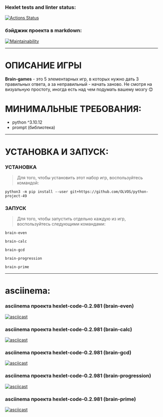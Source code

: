 ### Hexlet tests and linter status:
[![Actions Status](https://github.com/OLVOS/python-project-49/actions/workflows/hexlet-check.yml/badge.svg)](https://github.com/OLVOS/python-project-49/actions)

### бэйджик проекта в markdown:
[![Maintainability](https://api.codeclimate.com/v1/badges/5feb2538fa6db2eab02c/maintainability)](https://codeclimate.com/github/OLVOS/python-project-49/maintainability)
___

# ОПИСАНИЕ ИГРЫ
**Brain-games** - это 5 элементарных игр, в которых нужно дать 3 правильных ответа, а за неправильный - начать заново. Не смотря на визуальную простоту, иногда есть над чем подумать вашему мозгу :blush:

# МИНИМАЛЬНЫЕ ТРЕБОВАНИЯ:
- python ^3.10.12
- prompt (библиотека)
___

# УСТАНОВКА И ЗАПУСК:
### УСТАНОВКА
> Для того, чтобы установить этот набор игр, воспользуйтесь командой:
```
python3 -m pip install --user git+https://github.com/OLVOS/python-project-49
```

### ЗАПУСК
> Для того, чтобы запустить отдельно каждую из игр, воспользуйтесь следующими командами:
```
brain-even
```
```
brain-calc
```
```
brain-gcd
```
```
brain-progression
```
```
brain-prime
```
___

# asciinema:
### asciinema проекта hexlet-code-0.2.981 (brain-even)
[![asciicast](https://asciinema.org/a/QSe1bl80MHzO0TVVpP1Mhbubs.svg)](https://asciinema.org/a/QSe1bl80MHzO0TVVpP1Mhbubs)
### asciinema проекта hexlet-code-0.2.981 (brain-calc)
[![asciicast](https://asciinema.org/a/ab4T2UH865mRnXof4ct6tOjXe.svg)](https://asciinema.org/a/ab4T2UH865mRnXof4ct6tOjXe)
### asciinema проекта hexlet-code-0.2.981 (brain-gcd)
[![asciicast](https://asciinema.org/a/vUOC2yTjRnf3DGR5rZI5QmGh1.svg)](https://asciinema.org/a/vUOC2yTjRnf3DGR5rZI5QmGh1)
### asciinema проекта hexlet-code-0.2.981 (brain-progression)
[![asciicast](https://asciinema.org/a/TC16rAYv6RISokZITFp6S9qkm.svg)](https://asciinema.org/a/TC16rAYv6RISokZITFp6S9qkm)
### asciinema проекта hexlet-code-0.2.981 (brain-prime)
[![asciicast](https://asciinema.org/a/9rM5tbPF5zcyNbJObIioerDIR.svg)](https://asciinema.org/a/9rM5tbPF5zcyNbJObIioerDIR)
